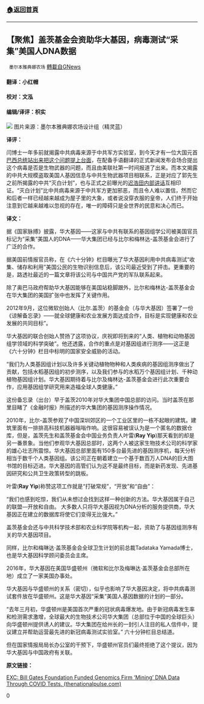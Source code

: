 ###  [:house:返回首頁](https://github.com/ourhimalayas/txt)
---

## 【聚焦】盖茨基金会资助华大基因，病毒测试“采集”美国人DNA数据
` 墨尔本雅典娜农场` [轉載自GNews](https://gnews.org/zh-hans/1182242/)

#### **翻译：小红帽**

#### **校对：文泓**

#### **编辑/译评：枳实**
![]()![](https://gnews-media-offload.s3.amazonaws.com/wp-content/uploads/2021/05/06230112/7761156b8fb86807.png)
图片来源：墨尔本雅典娜农场设计组（精灵蓝）

**译评：**

闫博士一年多前就揭露中共病毒来源于中共军方实验室，到今天才有一位大国元首[巴西总统站出来把这个问题提上台面](https://twitter.com/AFP/status/1390260059083403264?s=20)，在配备手语翻译的正式新闻发布会场合提出这个病毒是否是生物武器的问题，而且由美联社第一时间报道了出来。而本文揭露的中共大规模盗取美国人基因信息与中共生物武器项目相联系，正是对应了郭先生之前所揭露的中共“灭白计划”，也与正式之前曝光的[迟浩田内部讲话](https://gnews.org/zh-hans/982105/)互相印证。“灭白计划”比中共病毒来源于中共军方更加邪恶，而且令人难以置信，然而它和后者一样已经越来越成为屋子里的大象，或者说没穿衣服的皇帝，人们终于开始注意到它越来越难以忽视的存在，唯一的障碍只是全世界的民意和决心而已。

**译文：**

据《国家脉搏》披露，华大基因——这家与中共有联系的基因组学公司被美国官员标记为“采集”美国人的DNA——华大集团已经与比尔和梅林达-盖茨基金会进行了广泛的合作。

据美国前情报官员称，在《六十分钟》栏目曝光了华大基因利用中共病毒测试“收集、储存和利用”美国公民的生物识别信息后，该公司最近受到了抨击。更重要的是，路透社最近的一篇文章将该公司与中国共产党的军队联系起来。

除了奥巴马政府帮助华大基因能够在美国站稳脚跟外，比尔和梅林达-盖茨基金会在华大集团的美国扩张中也发挥了关键作用。

2012年9月，这位微软创始人（比尔.盖茨）的基金会（与华大基因）签署了一份《谅解备忘录》——就全球健康和农业发展方面达成合作，目标是实现健康和农业发展的共同目标”。

华大基因的联合创始人赞扬了这项协议，庆祝即将到来的“人类、植物和动物基因组学领域的科学突破”。他还透露，合作的重点是对基因组进行测序——这正是《六十分钟》栏目中标明的国家安全威胁的活动。

“我们为人类基因组计划以及许多关键动植物物种和人类疾病的基因组测序做出了贡献，包括水稻基因组的初步测序，以及我们参与的水稻万个基因组计划、千种动植物基因组计划。华大基因期待着与比尔及梅林达-盖茨基金会进行此次重要合作，应用基因组学研究用来造福全球人类健康。”

这份备忘录（出台）早于盖茨2010年对华大集团中国总部的访问。当时盖茨在那里目睹了《金融时报》所描述的华大集团的基因测序操作情况。

2010年，比尔-盖茨参观了中国深圳郊区的一个工业区里的一栋不起眼的建筑。建筑里面有一排排高科技机器器嗡嗡作响。这很容易被误认为是一个匿名的数据仓库，但是，盖茨先生和盖茨基金会中国业务负责人叶雷(**Ray Yip**)那天看到的却是另一番景象。当他们参观华大基因总部时，这两个人被这家生物技术公司的科学家的雄心壮志所震惊。华大基因总部里面有150多台最先进的基因测序机，每天分析相当于数千个人类基因组。该公司正在朝着建立一个基于数百万人DNA的巨大图书馆的目标迈进。华大基因的高管们认为这不是最终目标，而是新药发现、先进基因研究和公共卫生政策转型的跳板。

叶雷(**Ray Yip**)称赞这项工作就是“打破常规”，“开放”和“自由”：

“我们也感到吃惊，我们从未想过会找到这样一种创新的方法。华大基因属于自己的联盟—开放和自由。 大多数人只将华大基因视为DNA分析的服务提供商，华大基因正在建立的数据库将使它们变得无比强大。”

盖茨基金会还与中共科学技术部和农业科学院等机构一起，资助了与基因组测序有关的华大基因项目。

同样，比尔和梅琳达·盖茨基金会全球卫生计划的前总裁Tadataka Yamada博士，也是华大基因科学顾问委员会主席。

2016年，华大基因在美国华盛顿州（微软和比尔及梅琳达·盖茨基金会总部所在地）成立了一家美国办事处。

华大基因与华盛顿州的关系（密切），似乎也影响了华大基因决定，将中共病毒测试套件放在华盛顿州。这是华大基因“采集”美国人基因数据的计划的一部分。

“去年三月初，华盛顿州是美国首次严重的冠状病毒爆发地。由于新冠病毒发生率和检测需求激增，全球最大的生物技术公司华大集团（总部位于中国的全球巨头）向华盛顿州提供诱人的建议。华大集团在给州长的一封引人注目的私人信件中，提议建立并帮助运营最先进的新冠病毒测试实验室。” 六十分钟栏目总结道。

但在国家情报局局长办公室的干预下，华盛顿州官员们最终拒绝了这个提议，因为华大基因与中国政府有关联。

**原文链接：**

[EXC: Bill Gates Foundation Funded Genomics Firm ‘Mining’ DNA Data Through COVID Tests. (thenationalpulse.com)](https://thenationalpulse.com/exclusive/bgi-genomics-gates-foundation-collab/)

0
